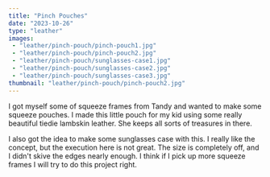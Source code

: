 ```yaml
---
title: "Pinch Pouches"
date: "2023-10-26"
type: "leather"
images:
 - "leather/pinch-pouch/pinch-pouch1.jpg"
 - "leather/pinch-pouch/pinch-pouch2.jpg"
 - "leather/pinch-pouch/sunglasses-case1.jpg"
 - "leather/pinch-pouch/sunglasses-case2.jpg"
 - "leather/pinch-pouch/sunglasses-case3.jpg"
thumbnail: "leather/pinch-pouch/pinch-pouch2.jpg"
---
```


I got myself some of squeeze frames from Tandy and wanted to make some squeeze pouches. I made this little pouch for my kid using some really beautiful tiedie lambskin leather. She keeps all sorts of treasures in there.

I also got the idea to make some sunglasses case with this. I really like the concept, but the execution here is not great. The size is completely off, and I didn't skive the edges nearly enough. I think if I pick up more squeeze frames I will try to do this project right.
